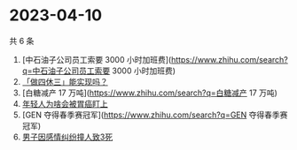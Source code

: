 # 2023-04-10

共 6 条

<!-- BEGIN -->
<!-- 最后更新时间 Mon Apr 10 2023 06:09:39 GMT+0800 (China Standard Time) -->

1. [中石油子公司员工索要 3000
   小时加班费](https://www.zhihu.com/search?q=中石油子公司员工索要 3000
   小时加班费)
1. [「做四休三」能实现吗？](https://www.zhihu.com/search?q=「做四休三」能实现吗？)
1. [白糖减产 17 万吨](https://www.zhihu.com/search?q=白糖减产 17 万吨)
1. [年轻人为啥会被胃癌盯上](https://www.zhihu.com/search?q=年轻人为啥会被胃癌盯上)
1. [GEN 夺得春季赛冠军](https://www.zhihu.com/search?q=GEN 夺得春季赛冠军)
1. [男子因感情纠纷撞人致3死](https://www.zhihu.com/search?q=男子因感情纠纷撞人致3死)

<!-- END -->
